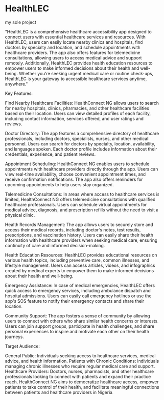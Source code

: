 # HealthLEC
my sole project


"HealthLEC is a comprehensive healthcare accessibility app designed to connect users with essential healthcare services and resources. With HealthLEC, users can easily locate nearby clinics and hospitals, find doctors by specialty and location, and schedule appointments with healthcare providers. The app also offers features for telemedicine consultations, allowing users to access medical advice and support remotely. Additionally, HealthLEC provides health education resources to empower users to make informed decisions about their health and well-being. Whether you're seeking urgent medical care or routine check-ups, 
HealthLEC is your gateway to accessible healthcare services anytime, anywhere."



Key Features:

Find Nearby Healthcare Facilities: HealthConnect NG allows users to search for nearby hospitals, clinics, pharmacies, and other healthcare facilities based on their location. Users can view detailed profiles of each facility, including contact information, services offered, and user ratings and reviews.

Doctor Directory: The app features a comprehensive directory of healthcare professionals, including doctors, specialists, nurses, and other medical personnel. Users can search for doctors by specialty, location, availability, and languages spoken. Each doctor profile includes information about their credentials, experience, and patient reviews.

Appointment Scheduling: HealthConnect NG enables users to schedule appointments with healthcare providers directly through the app. Users can view real-time availability, choose convenient appointment times, and receive confirmation notifications. The app also offers reminders for upcoming appointments to help users stay organized.

Telemedicine Consultations: In areas where access to healthcare services is limited, HealthConnect NG offers telemedicine consultations with qualified healthcare professionals. Users can schedule virtual appointments for medical advice, diagnosis, and prescription refills without the need to visit a physical clinic.

Health Records Management: The app allows users to securely store and access their medical records, including doctor's notes, test results, prescriptions, and vaccination history. Users can easily share their health information with healthcare providers when seeking medical care, ensuring continuity of care and informed decision-making.

Health Education Resources: HealthLEC provides educational resources on various health topics, including preventive care, common illnesses, and lifestyle management. Users can access articles, videos, and infographics created by medical experts to empower them to make informed decisions about their health and well-being.

Emergency Assistance: In case of medical emergencies, HealthLEC offers quick access to emergency services, including ambulance dispatch and hospital admissions. Users can easily call emergency hotlines or use the app's SOS feature to notify their emergency contacts and share their location.

Community Support: The app fosters a sense of community by allowing users to connect with others who share similar health concerns or interests. Users can join support groups, participate in health challenges, and share personal experiences to inspire and motivate each other on their health journeys.

Target Audience:

General Public: Individuals seeking access to healthcare services, medical advice, and health information.
Patients with Chronic Conditions: Individuals managing chronic illnesses who require regular medical care and support.
Healthcare Providers: Doctors, nurses, pharmacists, and other healthcare professionals looking to connect with patients and expand their practice reach.
HealthConnect NG aims to democratize healthcare access, empower patients to take control of their health, and facilitate meaningful connections between patients and healthcare providers in Nigeria.